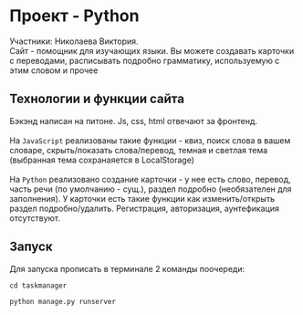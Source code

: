 # Проект - Python
Участники: Николаева Виктория. <br>
Сайт - помощник для изучающих языки. Вы можете создавать карточки с переводами, расписывать подробно грамматику, используемую с этим словом и прочее <br>

## Технологии и функции сайта
Бэкэнд написан на питоне. Js, css, html отвечают за фронтенд. <br>
<br>
На `JavaScript` реализованы такие функции - квиз, поиск слова в вашем словаре, скрыть/показать слова/перевод, темная и светлая тема (выбранная тема сохранаяется в LocalStorage)<br>
<br>
На `Python` реализовано создание карточки - у нее есть слово, перевод, часть речи (по умолчанию - сущ.), раздел подробно (необязателен для заполнения). У карточки есть такие функции как изменить/открыть раздел подробно/удалить. Регистрация, авторизация, аунтефикация отсутствуют.

## Запуск
Для запуска прописать в терминале 2 команды поочереди:
```
cd taskmanager
```
```
python manage.py runserver
```
